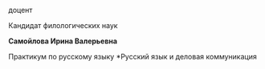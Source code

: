 доцент

Кандидат филологических наук

**Самойлова Ирина Валерьевна**

Практикум по русскому языку
	*Русский язык и деловая коммуникация